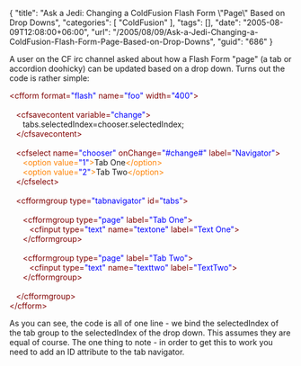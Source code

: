 {
	"title": "Ask a Jedi: Changing a ColdFusion Flash Form \\\"Page\\\" Based on Drop Downs",
	"categories": [
		"ColdFusion"
	],
	"tags": [],
	"date": "2005-08-09T12:08:00+06:00",
	"url": "/2005/08/09/Ask-a-Jedi-Changing-a-ColdFusion-Flash-Form-Page-Based-on-Drop-Downs",
	"guid": "686"
}

A user on the CF irc channel asked about how a Flash Form "page" (a tab or accordion doohicky) can be updated based on a drop down. Turns out the code is rather simple:

<div class="code"><FONT COLOR=MAROON>&lt;cfform format=<FONT COLOR=BLUE>"flash"</FONT> name=<FONT COLOR=BLUE>"foo"</FONT> width=<FONT COLOR=BLUE>"400"</FONT>&gt;</FONT><br>
<br>
&nbsp;&nbsp;&nbsp;<FONT COLOR=MAROON>&lt;cfsavecontent variable=<FONT COLOR=BLUE>"change"</FONT>&gt;</FONT><br>
&nbsp;&nbsp;&nbsp;&nbsp;&nbsp;&nbsp;tabs.selectedIndex=chooser.selectedIndex;<br>
&nbsp;&nbsp;&nbsp;<FONT COLOR=MAROON>&lt;/cfsavecontent&gt;</FONT><br>
&nbsp;&nbsp;&nbsp;<br>
&nbsp;&nbsp;&nbsp;<FONT COLOR=MAROON>&lt;cfselect name=<FONT COLOR=BLUE>"chooser"</FONT> onChange=<FONT COLOR=BLUE>"#change#"</FONT> label=<FONT COLOR=BLUE>"Navigator"</FONT>&gt;</FONT><br>
&nbsp;&nbsp;&nbsp;&nbsp;&nbsp;&nbsp;<FONT COLOR=NAVY><FONT COLOR=FF8000>&lt;option value=<FONT COLOR=BLUE>"1"</FONT>&gt;</FONT></FONT>Tab One<FONT COLOR=NAVY><FONT COLOR=FF8000>&lt;/option&gt;</FONT></FONT><br>
&nbsp;&nbsp;&nbsp;&nbsp;&nbsp;&nbsp;<FONT COLOR=NAVY><FONT COLOR=FF8000>&lt;option value=<FONT COLOR=BLUE>"2"</FONT>&gt;</FONT></FONT>Tab Two<FONT COLOR=NAVY><FONT COLOR=FF8000>&lt;/option&gt;</FONT></FONT><br>
&nbsp;&nbsp;&nbsp;<FONT COLOR=MAROON>&lt;/cfselect&gt;</FONT><br>
&nbsp;&nbsp;&nbsp;<br>
&nbsp;&nbsp;&nbsp;<FONT COLOR=MAROON>&lt;cfformgroup type=<FONT COLOR=BLUE>"tabnavigator"</FONT> id=<FONT COLOR=BLUE>"tabs"</FONT>&gt;</FONT><br>
&nbsp;&nbsp;&nbsp;<br>
&nbsp;&nbsp;&nbsp;&nbsp;&nbsp;&nbsp;<FONT COLOR=MAROON>&lt;cfformgroup type=<FONT COLOR=BLUE>"page"</FONT> label=<FONT COLOR=BLUE>"Tab One"</FONT>&gt;</FONT><br>
&nbsp;&nbsp;&nbsp;&nbsp;&nbsp;&nbsp;&nbsp;&nbsp;&nbsp;<FONT COLOR=MAROON>&lt;cfinput type=<FONT COLOR=BLUE>"text"</FONT> name=<FONT COLOR=BLUE>"textone"</FONT> label=<FONT COLOR=BLUE>"Text One"</FONT>&gt;</FONT><br>
&nbsp;&nbsp;&nbsp;&nbsp;&nbsp;&nbsp;<FONT COLOR=MAROON>&lt;/cfformgroup&gt;</FONT><br>
<br>
&nbsp;&nbsp;&nbsp;&nbsp;&nbsp;&nbsp;<FONT COLOR=MAROON>&lt;cfformgroup type=<FONT COLOR=BLUE>"page"</FONT> label=<FONT COLOR=BLUE>"Tab Two"</FONT>&gt;</FONT><br>
&nbsp;&nbsp;&nbsp;&nbsp;&nbsp;&nbsp;&nbsp;&nbsp;&nbsp;<FONT COLOR=MAROON>&lt;cfinput type=<FONT COLOR=BLUE>"text"</FONT> name=<FONT COLOR=BLUE>"texttwo"</FONT> label=<FONT COLOR=BLUE>"TextTwo"</FONT>&gt;</FONT><br>
&nbsp;&nbsp;&nbsp;&nbsp;&nbsp;&nbsp;<FONT COLOR=MAROON>&lt;/cfformgroup&gt;</FONT><br>
&nbsp;&nbsp;&nbsp;&nbsp;&nbsp;&nbsp;<br>
&nbsp;&nbsp;&nbsp;<FONT COLOR=MAROON>&lt;/cfformgroup&gt;</FONT><br>
<FONT COLOR=MAROON>&lt;/cfform&gt;</FONT></div>

As you can see, the code is all of one line - we bind the selectedIndex of the tab group to the selectedIndex of the drop down. This assumes they are equal of course. The one thing to note - in order to get this to work you need to add an ID attribute to the tab navigator.